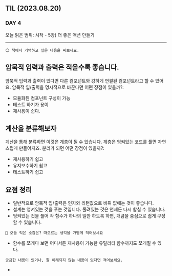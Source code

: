 ## TIL (2023.08.20)

### DAY 4

오늘 읽은 범위: 시작 - 5장) 더 좋은 액션 만들기

---

```
😉 책에서 기억하고 싶은 내용을 써보세요.
```

## 암묵적 입력과 출력은 적을수록 좋습니다.

암묵적 입력과 출력이 있다면 다른 컴포넌트와 강하게 연결된 컴포넌트라고 할 수 있어요.
암묵적 입/출력을 명시적으로 바꾼다면 어떤 장점이 있을까?:

- 모듈화된 컴포넌트 구성이 가능
- 테스트 하기가 용이
- 재사용이 쉽다.

## 계산을 분류해보자

계산을 통해 분류하면 이것은 계층이 될 수 있습니다. 계층은 엉켜있는 코드를 풀면 자연스럽게 만들어지죠.
분리가 되면 어떤 장점이 있을까?:

- 재사용하기 쉽고
- 유지보수하기 쉽고
- 테스트하기 쉽고

## 요점 정리

- 일반적으로 암묵적 입/출력은 인자와 리턴값으로 바꿔 없애는 것이 좋습니다.
- 설계는 엉켜있는 것을 푸는 것입니다. 풀려있는 것은 언제든 다시 합칠 수 있습니다.
- 엉켜있는 것을 풀어 각 함수가 하나의 일만 하도록 하면, 개념을 중심으로 쉽게 구성할 수 있습니다.

```
🤔 오늘 익은 소감은? 떠오르는 생각을 가볍게 적어보세요
```

- 함수를 쪼개다 보면 어디서든 재사용이 가능한 유틸리티 함수까지도 쪼개질 수 있다.

```
궁금한 내용이 있거나, 잘 이해되지 않는 내용이 있다면 적어보세요.
```

-
